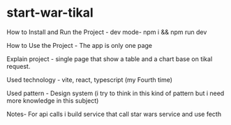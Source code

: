 # start-war-tikal
How to Install and Run the Project -
dev mode-
npm i && npm run dev

How to Use the Project -
The app is only one page

Explain project - 
single page that show a table and a chart base on tikal request.

Used technology - 
vite,
react,
typescript (my Fourth time)


Used pattern -
Design system (i try to think in this kind of pattern but i need more knowledge in this subject)

Notes-
For api calls i build service that call star wars service and use fecth





